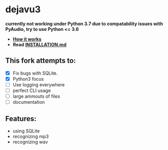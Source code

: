 # dejavu3

**currently not working under Python 3.7 due to compatability issues with PyAudio, try to use Python <= 3.6**

* [**How it works**](http://willdrevo.com/fingerprinting-and-audio-recognition-with-python/)
* **Read** [**INSTALLATION.md**](INSTALLATION.md)
## This fork attempts to:
* [x] Fix bugs with SQLite.
* [x] Python3 focus
* [ ] Use logging everywhere
* [ ] perfect CLI usage
* [ ] large ammouts of files
* [ ] documentation

## Features:
- using SQLite
- recognizing mp3
- recognizing wav
